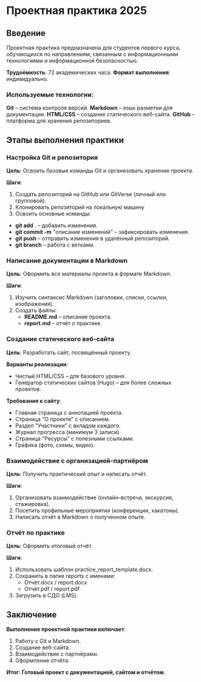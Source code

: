 # Проектная практика 2025 #

## Введение ##

Проектная практика предназначена для студентов первого курса, обучающихся по направлениям, связанным с информационными технологиями и информационной безопасностью.

**Трудоёмкость**: 72 академических часа.
**Формат выполнения**: индивидуально.

### Используемые технологии: ###
**Git** – система контроля версий.
**Markdown** – язык разметки для документации.
**HTML/CSS** – создание статического веб-сайта.
**GitHub** – платформа для хранения репозиториев.

## Этапы выполнения практики ##
### Настройка Git и репозитория ##
**Цель**: Освоить базовые команды Git и организовать хранение проекта.

**Шаги**:
1. Создать репозиторий на GitHub или GitVerse (личный или групповой).
2. Клонировать репозиторий на локальную машину
3. Освоить основные команды:
* **git add** . – добавить изменения.
* **git commit -m** "описание изменений" – зафиксировать изменения.
* **git push** – отправить изменения в удалённый репозиторий.
* **git branch** – работа с ветками.

### Написание документации в Markdown ###
**Цель**: Оформить все материалы проекта в формате Markdown.

**Шаги**:
1. Изучить синтаксис Markdown (заголовки, списки, ссылки, изображения).
2. Создать файлы:
   * **README.md** – описание проекта.
   * **report.md** – отчёт о практике.

### Создание статического веб-сайта ###
**Цель**: Разработать сайт, посвящённый проекту.

**Варианты реализации**:
* Чистый HTML/CSS – для базового уровня.
* Генератор статических сайтов (Hugo) – для более сложных проектов.

**Требования к сайту**:
* Главная страница с аннотацией проекта.
* Страница "О проекте" с описанием.
* Раздел "Участники" с вкладом каждого.
* Журнал прогресса (минимум 3 записи).
* Страница "Ресурсы" с полезными ссылками.
* Графика (фото, схемы, видео).

### Взаимодействие с организацией-партнёром ###
**Цель**: Получить практический опыт и написать отчёт.

**Шаги**:
1. Организовать взаимодействие (онлайн-встреча, экскурсия, стажировка).
2. Посетить профильные мероприятия (конференции, хакатоны).
3. Написать отчёт в Markdown о полученном опыте.

### Отчёт по практике ###
**Цель**: Оформить итоговый отчёт.

**Шаги**:
1. Использовать шаблон practice_report_template.docx.
2. Сохранить в папке reports с именами:
   * Отчёт.docx / report.docx
   * Отчёт.pdf / report.pdf
3. Загрузить в СДО (LMS).

## Заключение ##
**Выполнение проектной практики включает**:
1. Работу с Git и Markdown.
2. Создание веб-сайта.
3. Взаимодействие с партнёрами.
4. Оформление отчёта.

**Итог: Готовый проект с документацией, сайтом и отчётом.**
